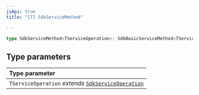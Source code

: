 ```yaml
---
jsApi: true
title: "[T] SdkServiceMethod"

---
```

```ts
type SdkServiceMethod<TServiceOperation>: SdkBasicServiceMethod<TServiceOperation> | SdkPagingServiceMethod<TServiceOperation> | SdkLroServiceMethod<TServiceOperation> | SdkLroPagingServiceMethod<TServiceOperation>;
```

## Type parameters

| Type parameter |
| :------ |
| `TServiceOperation` *extends* [`SdkServiceOperation`](SdkServiceOperation.md) |
